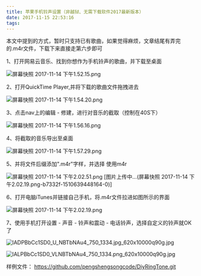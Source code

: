 ```yaml
---
title: 苹果手机铃声设置（非越狱、无需下载软件2017最新版本）
date: 2017-11-15 22:53:16
tags:
---
```


本文中提到的方式，暂时只支持已有歌曲，如果觉得麻烦，文章结尾有弄完的.m4r文件，下载下来直接走第六步即可

1、打开网易云音乐、找到你想作为手机铃声的歌曲，并下载至桌面

![屏幕快照 2017-11-14 下午1.52.15.png](http://upload-images.jianshu.io/upload_images/1505288-d4c0bff872b4545d.png?imageMogr2/auto-orient/strip%7CimageView2/2/w/1240)

2、打开QuickTime Player,并将下载的歌曲文件拖拽进去

![屏幕快照 2017-11-14 下午1.54.20.png](http://upload-images.jianshu.io/upload_images/1505288-71bdb551b600488b.png?imageMogr2/auto-orient/strip%7CimageView2/2/w/1240)

3、点击nav上的编辑 - 修建，进行对音乐的截取（控制在40S下）

![屏幕快照 2017-11-14 下午1.56.16.png](http://upload-images.jianshu.io/upload_images/1505288-579015eb6b3c41e6.png?imageMogr2/auto-orient/strip%7CimageView2/2/w/1240)

4、将截取的音乐导出至桌面

![屏幕快照 2017-11-14 下午1.57.29.png](http://upload-images.jianshu.io/upload_images/1505288-6214dde13080cd59.png?imageMogr2/auto-orient/strip%7CimageView2/2/w/1240)

5、并将文件后缀添加".m4r"字样，并选择 使用m4r

![屏幕快照 2017-11-14 下午2.02.51.png](http://upload-images.jianshu.io/upload_images/1505288-2cac7bae3c71debb.png?imageMogr2/auto-orient/strip%7CimageView2/2/w/1240)
[图片上传中...(屏幕快照 2017-11-14 下午2.02.19.png-b7332f-1510639448164-0)]

6、打开电脑iTunes并链接自己手机，将.m4r文件拉进如图所示的界面

![屏幕快照 2017-11-14 下午2.02.19.png](http://upload-images.jianshu.io/upload_images/1505288-cdc4f458362eda4c.png?imageMogr2/auto-orient/strip%7CimageView2/2/w/1240)

7、使用手机打开设置 - 声音 - 铃声和震动 - 电话铃声，选择自定义的铃声就OK了

![lADPBbCc1SD0_U_NBTbNAu4_750_1334.jpg_620x10000q90g.jpg](http://upload-images.jianshu.io/upload_images/1505288-28563e3d8834eba3.jpg?imageMogr2/auto-orient/strip%7CimageView2/2/w/200)

 
![lALPBbCc1SD0_VLNBTbNAu4_750_1334.png_620x10000q90g.jpg](http://upload-images.jianshu.io/upload_images/1505288-24e55709c1aaaae7.jpg?imageMogr2/auto-orient/strip%7CimageView2/2/w/200)

样例文件： https://github.com/pengshengsongcode/DiyRingTone.git
